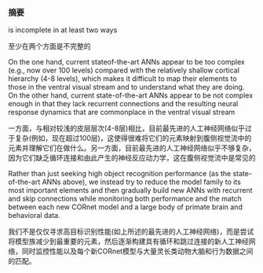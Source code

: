 ### 摘要

is incomplete in at least two ways

至少在两个方面是不完整的

On the one hand, current stateof-the-art ANNs appear to be too complex (e.g., now over 100 levels) compared with the relatively shallow cortical hierarchy (4-8 levels), which makes it difficult to map their elements to those in the ventral visual stream and to understand what they are doing. On the other hand, current state-of-the-art ANNs appear to be not complex enough in that they lack recurrent connections and the resulting neural response dynamics that are commonplace in the ventral visual stream

一方面，与相对较浅的皮层层次(4-8层)相比，目前最先进的人工神经网络似乎过于复杂(例如，现在超过100层)，这使得很难将它们的元素映射到腹侧视觉流中的元素并理解它们在做什么。另一方面，目前最先进的人工神经网络似乎不够复杂，因为它们缺乏循环连接和由此产生的神经反应动力学，这在腹侧视觉流中是常见的

Rather than just seeking high object recognition performance (as the state-of-the-art ANNs above), we instead try to reduce the model family to its most important elements and then gradually build new ANNs with recurrent and skip connections while monitoring both performance and the match between each new CORnet model and a large body of primate brain and behavioral data.

我们不是仅仅寻求高目标识别性能(如上所述的最先进的人工神经网络)，而是尝试将模型族减少到最重要的元素，然后逐渐构建具有循环和跳过连接的新人工神经网络，同时监控性能以及每个新CORnet模型与大量灵长类动物大脑和行为数据之间的匹配。